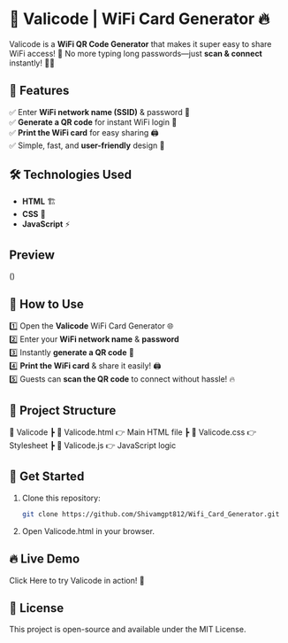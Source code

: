 # 🚀 Valicode | WiFi Card Generator 🔥  

Valicode is a **WiFi QR Code Generator** that makes it super easy to share WiFi access! 📶 No more typing long passwords—just **scan & connect** instantly! 📸✨  

## 📌 Features  
✅ Enter **WiFi network name (SSID)** & password 🔑  
✅ **Generate a QR code** for instant WiFi login 📸  
✅ **Print the WiFi card** for easy sharing 🖨️  
✅ Simple, fast, and **user-friendly** design 🚀  

## 🛠️ Technologies Used  
- **HTML** 🏗️  
- **CSS** 🎨  
- **JavaScript** ⚡  

## Preview
()

## 🎯 How to Use  
1️⃣ Open the **Valicode** WiFi Card Generator 🌐  
2️⃣ Enter your **WiFi network name** & **password**  
3️⃣ Instantly **generate a QR code** 📸  
4️⃣ **Print the WiFi card** & share it easily! 🖨️  
5️⃣ Guests can **scan the QR code** to connect without hassle! 🔥  

## 📂 Project Structure  
📂 Valicode
┣ 📜 Valicode.html 👉 Main HTML file
┣ 📜 Valicode.css 👉 Stylesheet
┣ 📜 Valicode.js 👉 JavaScript logic


## 🚀 Get Started  
1. Clone this repository:  
   ```bash
   git clone https://github.com/Shivamgpt812/Wifi_Card_Generator.git

2. Open Valicode.html in your browser.

## 🔥 Live Demo
Click Here to try Valicode in action! 🎉

## 📜 License
This project is open-source and available under the MIT License.